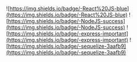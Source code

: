 ![https://img.shields.io/badge/-React%20JS-blue](https://img.shields.io/badge/-React%20JS-blue)
![https://img.shields.io/badge/-NodeJS-success](https://img.shields.io/badge/-NodeJS-success)
![https://img.shields.io/badge/-express-important](https://img.shields.io/badge/-express-important)
![https://img.shields.io/badge/-sequelize-3aafb9](https://img.shields.io/badge/-sequelize-3aafb9)
